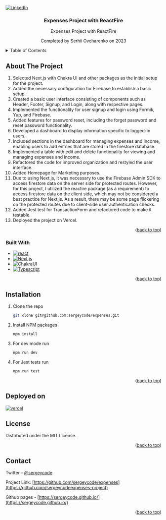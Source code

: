 <a name="readme-top"></a>

[![LinkedIn][linkedin-shield]][linkedin-url]

<div align="center">

  <h3 align="center">Expenses Project with ReactFire</h3>

  <p align="center">
    Expenses Project with ReactFire
  </p>
  <p align="center">
    Completed by Serhii Ovcharenko on 2023
  </p>

</div>

<!-- TABLE OF CONTENTS -->
<details>
  <summary>Table of Contents</summary>
  <ol>
    <li>
      <a href="#about-the-project">About The Project</a>
      <ul>
        <li><a href="#built-with">Built With</a></li>
      </ul>
    </li>
    <li>
      <a href="#installation">Installation</a>
    </li>
    <li><a href="#license">License</a></li>
    <li><a href="#contact">Contact</a></li>
  </ol>
</details>

<!-- ABOUT THE PROJECT -->

## About The Project

1. Selected Next.js with Chakra UI and other packages as the initial setup for the project.
2. Added the necessary configuration for Firebase to establish a basic setup.
3. Created a basic user interface consisting of components such as Header, Footer, Signup, and Login, along with respective pages.
4. Implemented the functionality for user signup and login using Formik, Yup, and Firebase.
5. Added features for password reset, including the forget password and reset password functionality.
6. Developed a dashboard to display information specific to logged-in users.
7. Included sections in the dashboard for managing expenses and income, enabling users to add entries that are stored in the firestore database.
8. Implemented a table with edit and delete functionality for viewing and managing expenses and income.
9. Refactored the code for improved organization and restyled the user interface.
10. Added Homepage for Marketing purposes.
11. Due to using Next.js, it was necessary to use the Firebase Admin SDK to access firestore data on the server side for protected routes. However, for this project, I utilized the reactire package (as a requirement) to access firestore data on the client side, which may not be considered a best practice for Next.js. As a result, there may be some page flickering on the protected routes due to client-side user authentication checks.
12. Added Jest test for TransactionForm and refactored code to make it testable.
13. Deployed the project on Vercel.


<p align="right">(<a href="#readme-top">back to top</a>)</p>

### Built With

- [![react][react]][react-url]
- [![Next.js][next-js]][next-js-url]
- [![ChakraUI][chakraui]][chakraui-url]
- [![Typescript][typescript]][typescript-url]

<p align="right">(<a href="#readme-top">back to top</a>)</p>

<!-- GETTING STARTED -->

## Installation

1. Clone the repo
   ```sh
   git clone git@github.com:sergeycode/expenses.git
   ```
2. Install NPM packages
   ```sh
   npm install
   ```
3. For dev mode run
   ```sh
   npm run dev
   ```
4. For Jest tests run
   ```sh
   npm run test
   ```

<p align="right">(<a href="#readme-top">back to top</a>)</p>

## Deployed on

[![vercel][vercel]][vercel-url]

<!-- LICENSE -->

## License

Distributed under the MIT License.

<p align="right">(<a href="#readme-top">back to top</a>)</p>

<!-- CONTACT -->

## Contact

Twitter - [@sergeycode](https://twitter.com/sergeycode)

Project Link: [https://github.com/sergeycode/expenses](https://github.com/sergeycodeexpenses-project)

Github pages - [https://sergeycode.github.io/](https://sergeycode.github.io/)

<p align="right">(<a href="#readme-top">back to top</a>)</p>

<!-- MARKDOWN LINKS & IMAGES -->
<!-- https://www.markdownguide.org/basic-syntax/#reference-style-links -->

[react-url]: https://reactjs.org/
[next-js-url]: https://nextjs.org/
[typescript-url]: https://www.typescriptlang.org/
[chakraui-url]: https://chakra-ui.com/
[linkedin-shield]: https://img.shields.io/badge/-LinkedIn-black.svg?style=for-the-badge&logo=linkedin&colorB=555
[linkedin-url]: https://linkedin.com/in/sergeyovcharenko
[product-screenshot]: public/images/screenshot.jpg
[react]: https://img.shields.io/badge/React-20232A?style=for-the-badge&logo=react&logoColor=61DAFB
[next-js]: https://img.shields.io/badge/Next.js-20232A?style=for-the-badge&logo=Next.js
[chakraui]: https://img.shields.io/badge/Chakra-20232A?style=for-the-badge&logo=chakraui&logoColor=319795
[typescript]: https://img.shields.io/badge/typescript-%23007ACC.svg?style=for-the-badge&logo=typescript&logoColor=white
[vercel]: https://img.shields.io/badge/vercel-20232A?style=for-the-badge&logo=vercel
[vercel-url]: https://ex-trackr.vercel.app/
